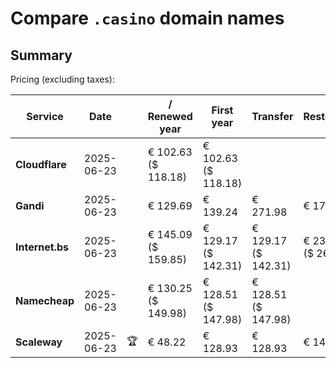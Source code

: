 # Compare `.casino` domain names

## Summary

Pricing (excluding taxes):

| Service | Date |  | / Renewed year | First year | Transfer | Restoration |
|--|--|--|--|--|--|--|
| **Cloudflare** | 2025-06-23 |  | € 102.63<br>($ 118.18) | € 102.63<br>($ 118.18) |  |  |
| **Gandi** | 2025-06-23 |  | € 129.69 | € 139.24 | € 271.98 | € 173.25 |
| **Internet.bs** | 2025-06-23 |  | € 145.09<br>($ 159.85) | € 129.17<br>($ 142.31) | € 129.17<br>($ 142.31) | € 236.95<br>($ 261.05) |
| **Namecheap** | 2025-06-23 |  | € 130.25<br>($ 149.98) | € 128.51<br>($ 147.98) | € 128.51<br>($ 147.98) |  |
| **Scaleway** | 2025-06-23 | 🏆 | € 48.22 | € 128.93 | € 128.93 | € 143.81 |
